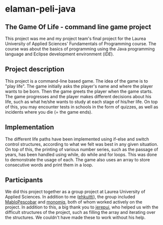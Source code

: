 # elaman-peli-java
## The Game Of Life - command line game project

This project was me and my project team's final project for the Laurea University of Applied Sciences' Fundamentals of Programming course. The course was about the basics of programming using the Java programming language and Eclipse development environment (*IDE*).

## Project description

This project is a command-line based game. The idea of the game is to "play life". The game initially asks the player's name and where the player wants to be born. Then the game greets the player when the game starts. The game progresses and the player makes different decisions about his life, such as what he/she wants to study at each stage of his/her life. On top of this, you may encounter tests in schools in the form of quizzes, as well as incidents where you die (= the game ends).

## Implementation

The different life paths have been implemented using if-else and switch control structures, according to what we felt was best in any given situation. On top of this, the printing of various number series, such as the passage of years, has been handled using while, do while and for loops. This was done to demonstrate the usage of each. The game also uses an array to store consecutive words and print them in a loop.

## Participants

We did this project together as a group project at Laurea University of Applied Sciences. In addition to me ([ehkuitti](https://github.com/ehkuitti)), the group included [MabloPescobar](https://github.com/MabloPescobar) and [monomiq](https://github.com/monomiq), both of whom worked actively on the project. In addition to this, a big thank you to [jerepui](https://github.com/jerepui), who helped us with the difficult structures of the project, such as filling the array and iterating over the structures. We couldn't have made these to work without his help.
